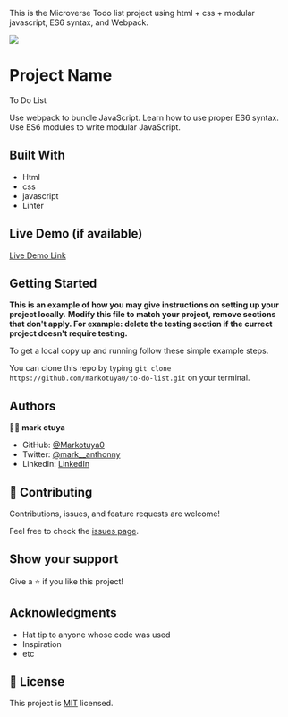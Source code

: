 This is the Microverse Todo list project using  html + css + modular javascript, ES6 syntax, and Webpack.

![](https://img.shields.io/badge/Microverse-blueviolet)

# Project Name
To Do List

Use webpack to bundle JavaScript.
Learn how to use proper ES6 syntax.
Use ES6 modules to write modular JavaScript.


## Built With
- Html
- css
- javascript
- Linter

## Live Demo (if available)

[Live Demo Link](https://markotuya0.github.io/to-do-list/)


## Getting Started

**This is an example of how you may give instructions on setting up your project locally.**
**Modify this file to match your project, remove sections that don't apply. For example: delete the testing section if the currect project doesn't require testing.**


To get a local copy up and running follow these simple example steps.

You can clone this repo by typing `git clone https://github.com/markotuya0/to-do-list.git` on your terminal.
## Authors

👤👤 **mark otuya**

- GitHub: [@Markotuya0](https://github.com/markotuya0)
- Twitter: [@mark__anthonny](https://twitter.com/mark__anthonny)
- LinkedIn: [LinkedIn](https://www.linkedin.com/in/mark-otuya-6a09a5232/)

## 🤝 Contributing

Contributions, issues, and feature requests are welcome!

Feel free to check the [issues page](https://github.com/markotuya0/To-do-list/issues).


## Show your support

Give a ⭐️ if you like this project!

## Acknowledgments

- Hat tip to anyone whose code was used
- Inspiration
- etc

## 📝 License

This project is [MIT](./MIT.md) licensed.
